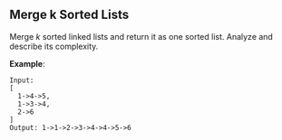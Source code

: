 ## Merge k Sorted Lists

Merge *k* sorted linked lists and return it as one sorted list. Analyze and describe its complexity.

**Example**:
```
Input:
[
  1->4->5,
  1->3->4,
  2->6
]
Output: 1->1->2->3->4->4->5->6
```
